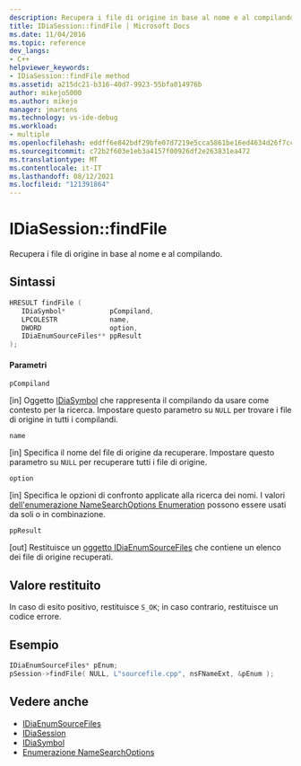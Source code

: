 ```yaml
---
description: Recupera i file di origine in base al nome e al compilando.
title: IDiaSession::findFile | Microsoft Docs
ms.date: 11/04/2016
ms.topic: reference
dev_langs:
- C++
helpviewer_keywords:
- IDiaSession::findFile method
ms.assetid: a215dc21-b316-40d7-9923-55bfa014976b
author: mikejo5000
ms.author: mikejo
manager: jmartens
ms.technology: vs-ide-debug
ms.workload:
- multiple
ms.openlocfilehash: eddff6e842bdf29bfe07d7219e5cca5861be16ed4634d26f7ccdb02bdbdb0ec9
ms.sourcegitcommit: c72b2f603e1eb3a4157f00926df2e263831ea472
ms.translationtype: MT
ms.contentlocale: it-IT
ms.lasthandoff: 08/12/2021
ms.locfileid: "121391864"
---
```

# <a name="idiasessionfindfile"></a>IDiaSession::findFile
Recupera i file di origine in base al nome e al compilando.

## <a name="syntax"></a>Sintassi

```C++
HRESULT findFile ( 
   IDiaSymbol*           pCompiland,
   LPCOLESTR             name,
   DWORD                 option,
   IDiaEnumSourceFiles** ppResult
);
```

#### <a name="parameters"></a>Parametri
 `pCompiland`

[in] Oggetto [IDiaSymbol](../../debugger/debug-interface-access/idiasymbol.md) che rappresenta il compilando da usare come contesto per la ricerca. Impostare questo parametro su `NULL` per trovare i file di origine in tutti i compilandi.

 `name`

[in] Specifica il nome del file di origine da recuperare. Impostare questo parametro su `NULL` per recuperare tutti i file di origine.

 `option`

[in] Specifica le opzioni di confronto applicate alla ricerca dei nomi. I valori [dell'enumerazione NameSearchOptions Enumeration](../../debugger/debug-interface-access/namesearchoptions.md) possono essere usati da soli o in combinazione.

 `ppResult`

[out] Restituisce un [oggetto IDiaEnumSourceFiles](../../debugger/debug-interface-access/idiaenumsourcefiles.md) che contiene un elenco dei file di origine recuperati.

## <a name="return-value"></a>Valore restituito
 In caso di esito positivo, restituisce `S_OK`; in caso contrario, restituisce un codice errore.

## <a name="example"></a>Esempio

```C++
IDiaEnumSourceFiles* pEnum;
pSession->findFile( NULL, L"sourcefile.cpp", nsFNameExt, &pEnum );
```

## <a name="see-also"></a>Vedere anche
- [IDiaEnumSourceFiles](../../debugger/debug-interface-access/idiaenumsourcefiles.md)
- [IDiaSession](../../debugger/debug-interface-access/idiasession.md)
- [IDiaSymbol](../../debugger/debug-interface-access/idiasymbol.md)
- [Enumerazione NameSearchOptions](../../debugger/debug-interface-access/namesearchoptions.md)
